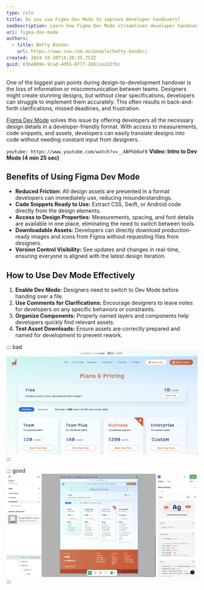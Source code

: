 ```yaml
---
type: rule
title: Do you use Figma Dev Mode to improve developer handovers?
seoDescription: Learn how Figma Dev Mode streamlines developer handovers by providing a seamless bridge between design and development
uri: figma-dev-mode
authors:
  - title: Betty Bondoc
    url: https://www.ssw.com.au/people/betty-bondoc/
created: 2024-10-30T14:20:35.753Z
guid: 83be089e-9cad-4d55-8f77-26b1ce2d2fbc
---
```


One of the biggest pain points during design-to-development handover is the loss of information or miscommunication between teams. Designers might create stunning designs, but without clear specifications, developers can struggle to implement them accurately. This often results in back-and-forth clarifications, missed deadlines, and frustration.

<!--endintro-->

[Figma Dev Mode](https://help.figma.com/hc/en-us/articles/15023124644247-Guide-to-Dev-Mode) solves this issue by offering developers all the necessary design details in a developer-friendly format. With access to measurements, code snippets, and assets, developers can easily translate designs into code without needing constant input from designers.

`youtube: https://www.youtube.com/watch?v=__ABPkb0aF8`
**Video: Intro to Dev Mode (4 min 25 sec)**

## Benefits of Using Figma Dev Mode

* **Reduced Friction:** All design assets are presented in a format developers can immediately use, reducing misunderstandings.
* **Code Snippets Ready to Use:** Extract CSS, Swift, or Android code directly from the design elements.
* **Access to Design Properties:** Measurements, spacing, and font details are available in one place, eliminating the need to switch between tools.
* **Downloadable Assets:** Developers can directly download production-ready images and icons from Figma without requesting files from designers.
* **Version Control Visibility:** See updates and changes in real-time, ensuring everyone is aligned with the latest design iteration.

## How to Use Dev Mode Effectively

1. **Enable Dev Mode:** Designers need to switch to Dev Mode before handing over a file.
2. **Use Comments for Clarifications:** Encourage designers to leave notes for developers on any specific behaviors or constraints.
3. **Organize Components:** Properly named layers and components help developers quickly find relevant assets.
4. **Test Asset Downloads:** Ensure assets are correctly prepared and named for development to prevent rework.

::: bad  
![Figure: Bad Example - A basic mockup or prototype with no technical details, forcing developers to guess measurements and styles.](figma-preview_1731034244966.png)  
:::

::: good  
![Figure: Good Example - The design includes useful developer details such as color codes, font styles, measurements, and spacing.](figma-dev-mode_1731034244966.png)  
:::
